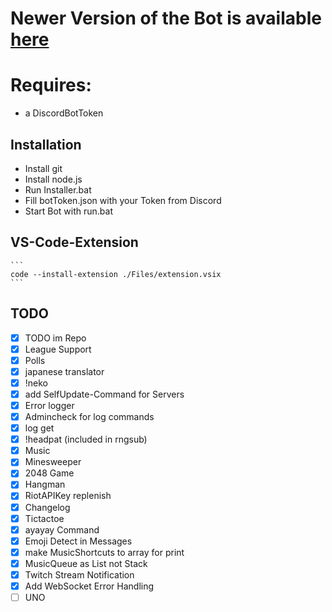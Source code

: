 # Newer Version of the Bot is available [here](https://github.com/doniel-t/uwu-botv2)


# Requires:
* a DiscordBotToken

## Installation
* Install git
* Install node.js
* Run Installer.bat
* Fill botToken.json with your Token from Discord
* Start Bot with run.bat

## VS-Code-Extension
    ```
    code --install-extension ./Files/extension.vsix
    ```

## TODO
- [x] TODO im Repo
- [x] League Support
- [x] Polls
- [x] japanese translator
- [x] !neko
- [x] add SelfUpdate-Command for Servers
- [x] Error logger
- [x] Admincheck for log commands
- [x] log get
- [x] !headpat (included in rngsub)
- [x] Music
- [x] Minesweeper
- [x] 2048 Game
- [x] Hangman
- [x] RiotAPIKey replenish
- [x] Changelog
- [x] Tictactoe
- [x] ayayay Command
- [x] Emoji Detect in Messages
- [x] make MusicShortcuts to array for print
- [x] MusicQueue as List not Stack
- [x] Twitch Stream Notification
- [x] Add WebSocket Error Handling
- [ ] UNO
